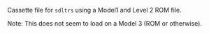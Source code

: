 Cassette file for `sdltrs` using a Model1 and Level 2 ROM file.

Note: This does not seem to load on a Model 3 (ROM or otherwise).
